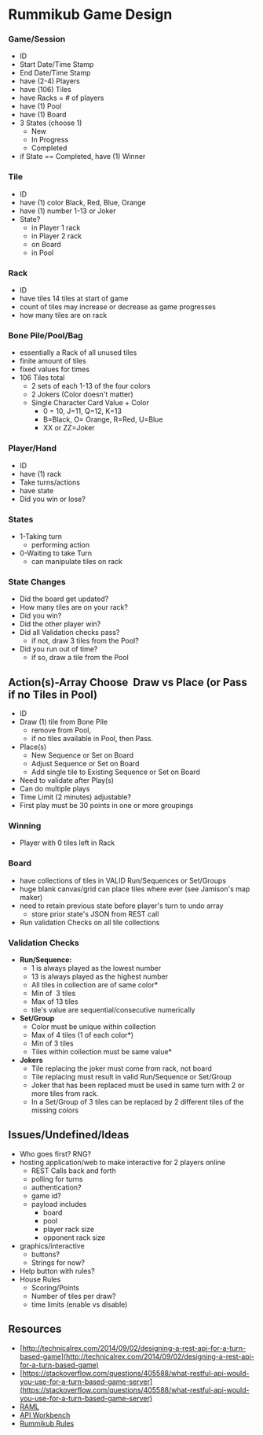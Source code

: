 # Rummikub Game Design

### Game/Session
- ID
- Start Date/Time Stamp
- End Date/Time Stamp
- have (2-4) Players
- have (106) Tiles
- have Racks = # of players
- have (1) Pool
- have (1) Board
- 3 States (choose 1)
	- New
	- In Progress
	- Completed
- if State == Completed, have (1) Winner

### Tile
- ID
- have (1) color Black, Red, Blue, Orange
- have (1) number 1-13 or Joker
- State?
	- in Player 1 rack
	- in Player 2 rack
	- on Board
	- in Pool

### Rack
- ID
- have tiles 14 tiles at start of game
- count of tiles may increase or decrease as game progresses
- how many tiles are on rack

### Bone Pile/Pool/Bag
- essentially a Rack of all unused tiles
- finite amount of tiles
- fixed values for times
- 106 Tiles total
	- 2 sets of each 1-13 of the four colors
	- 2 Jokers (Color doesn't matter)
	- Single Character Card Value + Color 
		- 0 = 10, J=11, Q=12, K=13
		- B=Black, O= Orange, R=Red, U=Blue
		- XX or ZZ=Joker

### Player/Hand
- ID
- have (1) rack
- Take turns/actions
- have state
- Did you win or lose?

### States
- 1-Taking turn
	- performing action
- 0-Waiting to take Turn
	- can manipulate tiles on rack

### State Changes
- Did the board get updated?
- How many tiles are on your rack?
- Did you win?
- Did the other player win?
- Did all Validation checks pass?
	- if not, draw 3 tiles from the Pool?
- Did you run out of time?
	- if so, draw a tile from the Pool

## Action(s)-Array Choose  Draw vs Place (or Pass if no Tiles in Pool)
- ID
- Draw (1) tile from Bone Pile
	- remove from Pool, 
	- if no tiles available in Pool, then Pass. 
- Place(s) 
	- New Sequence or Set on Board
	- Adjust Sequence or Set on Board
	- Add single tile to Existing Sequence or Set on Board
- Need to validate after Play(s)
- Can do multiple plays
- Time Limit (2 minutes) adjustable?
- First play must be 30 points in one or more groupings

### Winning
- Player with 0 tiles left in Rack

### Board
- have collections of tiles in VALID Run/Sequences or Set/Groups 
- huge blank canvas/grid can place tiles where ever (see Jamison's map maker)
- need to retain previous state before player's turn to undo array
	- store prior state's JSON from REST call 
- Run validation Checks on all tile collections


### Validation Checks
- **Run/Sequence:**
	- 1 is always played as the lowest number
	- 13 is always played as the highest number
	- All tiles in collection are of same color*
	- Min of  3 tiles 
	- Max of 13 tiles
	- tile's value are sequential/consecutive numerically 
- **Set/Group**
	- Color must be unique within collection
	- Max of 4 tiles (1 of each color*)
	- Min of 3 tiles
	- Tiles within collection must be same value*
- **Jokers**
	- Tile replacing the joker must come from rack, not board
	- Tile replacing must result in valid Run/Sequence or Set/Group
	- Joker that has been replaced must be used in same turn with 2 or more tiles from rack.
	- In a Set/Group of 3 tiles can be replaced by 2 different tiles of the missing colors


## Issues/Undefined/Ideas
- Who goes first? RNG?
- hosting application/web to make interactive for 2 players online
	- REST Calls back and forth
	- polling for turns
	- authentication?
	- game id?
	- payload includes 
		- board
		- pool
		- player rack size
		- opponent rack size
- graphics/interactive
	- buttons?
	- Strings for now? 
- Help button with rules?
- House Rules
	- Scoring/Points
	- Number of tiles per draw?
	- time limits (enable vs disable)


## Resources
- [http://technicalrex.com/2014/09/02/designing-a-rest-api-for-a-turn-based-game](http://technicalrex.com/2014/09/02/designing-a-rest-api-for-a-turn-based-game)
- [https://stackoverflow.com/questions/405588/what-restful-api-would-you-use-for-a-turn-based-game-server](https://stackoverflow.com/questions/405588/what-restful-api-would-you-use-for-a-turn-based-game-server)
- [RAML](https://raml.org/)
- [API Workbench](http://apiworkbench.com/)
- [Rummikub Rules](http://www.blippee.com/game-instructions/instructions-pressman-rummikub.pdf)

